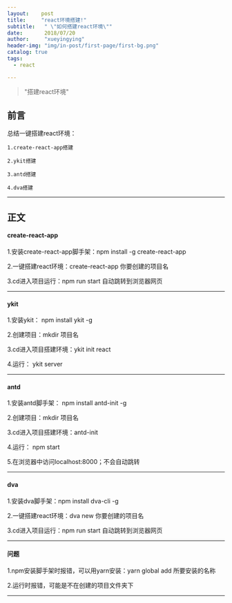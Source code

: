 ```yaml
---
layout:    post
title:     "react环境搭建!"
subtitle:   " \"如何搭建react环境\""
date:       2018/07/20
author:     "xueyingying"
header-img: "img/in-post/first-page/first-bg.png"
catalog: true
tags:
  - react

---
```


> "搭建react环境"

## 前言

总结一键搭建react环境：

    1.create-react-app搭建

    2.ykit搭建

    3.antd搭建

    4.dva搭建

---

## 正文

#### create-react-app

1.安装create-react-app脚手架：npm  install -g  create-react-app

2.一键搭建react环境：create-react-app 你要创建的项目名

3.cd进入项目运行：npm run start 自动跳转到浏览器网页

---

#### ykit

1.安装ykit： npm install ykit -g

2.创建项目：mkdir 项目名

3.cd进入项目搭建环境：ykit init react

4.运行： ykit server

---

#### antd

1.安装antd脚手架： npm install antd-init -g

2.创建项目：mkdir 项目名

3.cd进入项目搭建环境：antd-init

4.运行： npm start

5.在浏览器中访问localhost:8000；不会自动跳转

---

#### dva

1.安装dva脚手架：npm  install dva-cli -g

2.一键搭建react环境：dva new 你要创建的项目名

3.cd进入项目运行：npm run start 自动跳转到浏览器网页

---

#### 问题

1.npm安装脚手架时报错，可以用yarn安装：yarn global add 所要安装的名称

2.运行时报错，可能是不在创建的项目文件夹下

---
